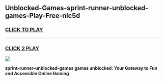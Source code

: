 
## Unblocked-Games-sprint-runner-unblocked-games-Play-Free-nlc5d
<h3>
<a href="https://premium76.site?title=sprint-runner-unblocked-games&ref=10A">CLICK TO PLAY</a></h3>
<hr>

<h3>
<a href="https://premium76.site?title=sprint-runner-unblocked-games&ref=10A">CLICK 2 PLAY</a>
  
</h3>

<a href="https://premium76.site?title=sprint-runner-unblocked-games&ref=10A"><img src="https://clearcache.store/games.png"></a>


**sprint-runner-unblocked-games games unblocked: Your Gateway to Fun and Accessible Online Gaming**
